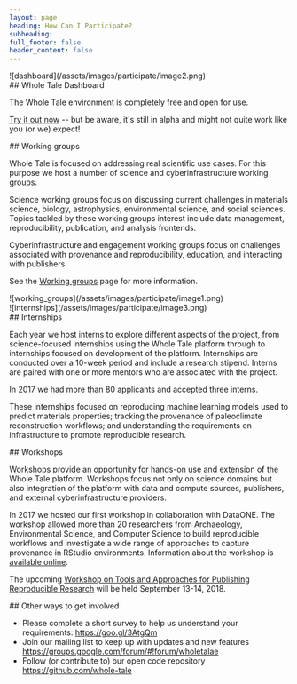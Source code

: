 ```yaml
---
layout: page
heading: How Can I Participate?
subheading: 
full_footer: false
header_content: false
---
```


<div class="row bigtext" markdown="1">
<div class="col-sm-3 col-sm-offset-2" markdown="1">
![dashboard](/assets/images/participate/image2.png)
</div>
<div class="col-sm-5" markdown="1">
## Whole Tale Dashboard

The Whole Tale environment is completely free and open for use.  

[Try it out now](https://dashboard.wholetale.org/) -- but be aware, it's still
in alpha and might not quite work like you (or we) expect!

</div>
</div>

<div class="row bigtext" markdown="1">
<div class="col-sm-5 col-sm-offset-2" markdown="1">
## Working groups

Whole Tale is focused on addressing real scientific use cases. For this purpose we host a number of science and cyberinfrastructure working groups.

Science working groups focus on discussing current challenges in materials science, biology, astrophysics, environmental science, and social sciences.  Topics tackled by these working groups interest include data management, reproducibility, publication, and analysis frontends.  

Cyberinfrastructure and engagement working groups focus on challenges associated with provenance and reproducibility, education, and interacting with publishers.

See the [Working groups](working_groups.html) page for more information.

</div>
<div class="col-sm-3" markdown="1">
![working_groups](/assets/images/participate/image1.png)
</div>
</div>

<div class="row bigtext" markdown="1">
<div class="col-sm-3 col-sm-offset-2" markdown="1">
![internships](/assets/images/participate/image3.png)
</div>

<div class="col-sm-5" markdown="1">
## Internships

Each year we host interns to explore different aspects of the project, from
science-focused internships using the Whole Tale platform through to
internships focused on development of the platform. Internships are conducted
over a 10-week period and include a research stipend. Interns are paired with
one or more mentors who are associated with the project.

In 2017 we had more than 80 applicants and accepted three interns.

These internships focused on reproducing machine learning models used to
predict materials properties;  tracking the provenance of paleoclimate
reconstruction workflows; and understanding the requirements on infrastructure
to promote reproducible research.

</div>
</div>

<div class="row bigtext" markdown="1">
<div class="col-sm-8 col-sm-offset-2" markdown="1">
## Workshops

Workshops provide an opportunity for hands-on use and extension of the Whole
Tale platform.  Workshops focus not only on science domains but also
integration of the platform with data and compute sources, publishers, and
external cyberinfrastructure providers. 

In 2017 we hosted our first workshop in collaboration with DataONE. The
workshop allowed more than 20 researchers from Archaeology, Environmental
Science, and Computer Science  to build reproducible workflows and investigate
a wide range of approaches to capture provenance in RStudio environments.  Information 
about the workshop is [available online](https://github.com/DataONEorg/provathon-2017).

The upcoming [Workshop on Tools and Approaches for Publishing Reproducible
Research](/2018/06/26/working-group-workshop.html) will be held September
13-14, 2018.

</div>
</div>

<div class="row bigtext" markdown="1">
<div class="col-sm-8 col-sm-offset-2" markdown="1">
## Other ways to get involved

* Please complete a short survey to help us understand your requirements: <https://goo.gl/3AtgQm>
* Join our mailing list to keep up with updates and new features <https://groups.google.com/forum/#!forum/wholetalae>
* Follow (or contribute to) our open code repository <https://github.com/whole-tale>

</div>
</div>

